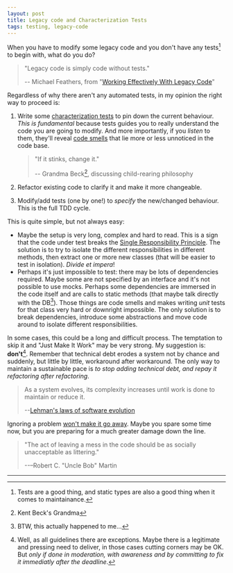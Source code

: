 ```yaml
---
layout: post
title: Legacy code and Characterization Tests
tags: testing, legacy-code
---
```


When you have to modify some legacy code and you don't have any tests[^1] to begin with, what do you do? 

> "Legacy code is simply code without tests."
>
> -- Michael Feathers, from "[Working Effectively With Legacy Code](http://www.amazon.com/Working-Effectively-Legacy-Michael-Feathers/dp/0131177052)"

Regardless of why there aren't any automated tests, in my opinion the right way to proceed is:

1. Write some [characterization tests](http://en.wikipedia.org/wiki/Characterization_test) to pin down the current behaviour. *This is fundamental* because tests guides you to really understand the code you are going to modify. And more importantly, if you *listen* to them, they'll reveal [code smells](https://en.wikipedia.org/wiki/Code_smell) that lie more or less unnoticed in the code base.

	> "If it stinks, change it."
	>
	> -- Grandma Beck[^2], discussing child-rearing philosophy

2. Refactor existing code to clarify it and make it more changeable.
3. Modify/add tests (one by one!) to *specify* the new/changed behaviour. This is the full TDD cycle.

This is quite simple, but not always easy:

* Maybe the setup is very long, complex and hard to read. This is a sign that the code under test breaks the [Single Responsibility Principle](https://en.wikipedia.org/wiki/Single_responsibility_principle). The solution is to try to isolate the different responsibilities in different methods, then extract one or more new classes (that will be easier to test in isolation). *Divide et impera*!
* Perhaps it's just impossible to test: there may be lots of dependencies required. Maybe some are not specified by an interface and it's not possible to use mocks. Perhaps some dependencies are immersed in the code itself and are calls to static methods (that maybe talk directly with the DB[^3]). Those things are code smells and makes writing *unit* tests for that class very hard or downright impossible. The only solution is to break dependencies, introduce some abstractions and move code around to isolate different responsibilities.

In some cases, this could be a long and difficult process. The temptation to skip it and "Just Make It Work" may be very strong. My suggestion is: **don't**[^4]. Remember that technical debt erodes a system not by chance and suddenly, but little by little, workaround after workaround. The only way to maintain a sustainable pace is *to stop adding technical debt, and repay it refactoring after refactoring*.

> As a system evolves, its complexity increases until work is done to maintain or reduce it.
>
> --[Lehman's laws of software evolution](https://en.wikipedia.org/wiki/Lehman's_laws_of_software_evolution)

Ignoring a problem [won't make it go away](http://www.bonkersworld.net/all-engineers-are-the-same/). Maybe you spare some time now, but you are preparing for a much greater damage down the line.

> "The act of leaving a mess in the code should be as socially unacceptable as littering."
>
> --–Robert C. "Uncle Bob" Martin

---

[^1]: Tests are a good thing, and static types are also a good thing when it comes to maintainance.
[^2]: Kent Beck's Grandma
[^3]: BTW, this actually happened to me...
[^4]: Well, as all guidelines there are exceptions. Maybe there is a legitimate and pressing need to deliver, in those cases cutting corners may be OK. But *only if done in moderation, with awareness and by committing to fix it immediatly after the deadline*.